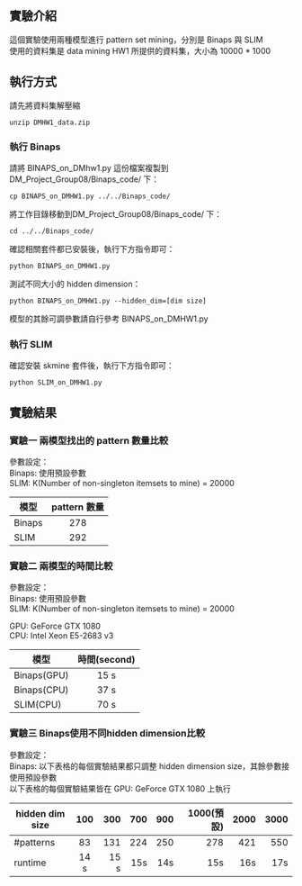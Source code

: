 ## 實驗介紹
這個實驗使用兩種模型進行 pattern set mining，分別是 Binaps 與 SLIM  
使用的資料集是 data mining HW1 所提供的資料集，大小為 10000 * 1000  


## 執行方式
請先將資料集解壓縮  
```
unzip DMHW1_data.zip
```

### 執行 Binaps
請將 BINAPS_on_DMhw1.py 這份檔案複製到 DM_Project_Group08/Binaps_code/ 下：
```
cp BINAPS_on_DMHW1.py ../../Binaps_code/
```
將工作目錄移動到DM_Project_Group08/Binaps_code/ 下：
```
cd ../../Binaps_code/
```
確認相關套件都已安裝後，執行下方指令即可：
```
python BINAPS_on_DMHW1.py
```

測試不同大小的 hidden dimension：
```
python BINAPS_on_DMHW1.py --hidden_dim=[dim size]
```  

模型的其餘可調參數請自行參考 BINAPS_on_DMHW1.py

### 執行 SLIM
確認安裝 skmine 套件後，執行下方指令即可：
```
python SLIM_on_DMHW1.py 
```

## 實驗結果

### 實驗一 兩模型找出的 pattern 數量比較
參數設定：  
Binaps: 使用預設參數  
SLIM: K(Number of non-singleton itemsets to mine) = 20000  

| 模型 | pattern 數量 |
|-------|:-----:|
| Binaps|  278  |
| SLIM  |  292  |


### 實驗二 兩模型的時間比較
參數設定：  
Binaps: 使用預設參數  
SLIM: K(Number of non-singleton itemsets to mine) = 20000  

GPU: GeForce GTX 1080  
CPU: Intel Xeon E5-2683 v3  

|  模型 | 時間(second) |
|-------|:-----:|
| Binaps(GPU) | 15 s |
| Binaps(CPU) | 37 s |
| SLIM(CPU)   | 70 s |

### 實驗三 Binaps使用不同hidden dimension比較
參數設定：  
Binaps: 以下表格的每個實驗結果都只調整 hidden dimension size，其餘參數接使用預設參數  
以下表格的每個實驗結果皆在 GPU: GeForce GTX 1080 上執行  

|  hidden dim size | 100 | 300 | 700 | 900 | 1000(預設) | 2000 | 3000 |
|-------|:-----:|-----:|-----:|-----:|-----:|-----:|-----:|
| #patterns | 83 | 131 | 224 | 250 | 278 | 421 | 550 |
| runtime   | 14 s | 15 s | 15s | 14s | 15s | 16s | 17s|
